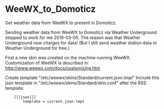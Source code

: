 # WeeWX_to_Domoticz
Get weather data from WeeWX to present in Domoticz.

Sending weather data from WeeWX to Domoticz via Weather Underground stopped to work for me 2019-03-05. 
The reason was that Weather Underground now charges for data! 
(But I still send weather station data to Weather Underground for free.)

First a new skin was created on the machine running WeeWX.
Customization of WeeWX is described in: http://www.weewx.com/docs/customizing.htm

Create template "/etc/weewx/skins/Standard/current.json.tmpl"
Include this json template in "/etc/weewx/skins/Standard/skin.conf" after the RSS template:

        [[[json]]]
            template = current.json.tmpl

